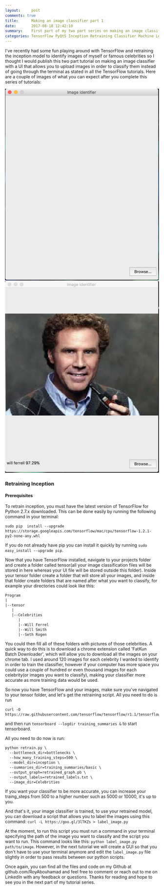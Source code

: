 ```yaml
---
layout:     post
comments: true
title:      Making an image classifier part 1
date:       2017-08-18 12:42:10
summary:    First part of my two part series on making an image classifier with a GUI.
categories: TensorFlow PyQt5 Inception Retraining Classifier Machine Learning AI
---
```


I've recently had some fun playing around with TensorFlow and retraining the inception
model to identify images of myself or famous celebrities so I thought I would publish
this two part tutorial on making an image classifier with a UI that allows you to upload
images in order to classify them instead of going through the terminal as stated in all
the TensorFlow tutorials. Here are a couple of images of what you can expect after you
complete this series of tutorials:

![GUI](/images/ImageIdentifier/GUI.png)
![Classified Image](/images/ImageIdentifier/ClassifiedImage.png)

### Retraining Inception
#### Prerequisites

To retrain inception, you must have the latest version of TensorFlow for Python 2.7.x downloaded. This can be done easily by running the following command in your terminal:

```
sudo pip  install --upgrade https://storage.googleapis.com/tensorflow/mac/cpu/tensorflow-1.2.1-py2-none-any.whl
```
If you do not already have pip you can install it quickly by running ```sudo easy_install --upgrade pip```.

Now that you have TensorFlow installed, navigate to your projects folder and create a folder called tensor(all your image classification files will be stored in here whereas your UI file will be stored outside this folder). Inside your tensor folder create a folder that will store all your images, and inside that folder create folders that are named after what you want to classify, for example your directories could look like this:

```
Program
|
|--tensor
   |
   |--Celebrities
      |
      |--Will Ferrel
      |--Will Smith
      |--Seth Rogen

```
You could then fill all of these folders with pictures of those celebrities. A quick way to do this is to download a chrome extension called 'FatKun Batch Downloader', which will allow you to download all the images on your chrome tab. I used around 120 images for each celebrity I wanted to identify in order to train the classifier, however if your computer has more space you could use a couple of hundred or even thousand images for each celebrity(or images you want to classify), making your classifier more accurate as more training data would be used.

So now you have TensorFlow and your images, make sure you've navigated to your tensor folder, and let's get the retraining script. All you need to do is run
```
curl -O https://raw.githubusercontent.com/tensorflow/tensorflow/r1.1/tensorflow/examples/image_retraining/retrain.py
```
and then run ```tensorboard --logdir training_summaries &``` to start tensorboard.

All you need to do now is run:

```
python retrain.py \
  --bottleneck_dir=bottlenecks \
  --how_many_training_steps=500 \
  --model_dir=inception \
  --summaries_dir=training_summaries/basic \
  --output_graph=retrained_graph.pb \
  --output_labels=retrained_labels.txt \
  --image_dir=Celebrities
```
If you want your classifier to be more accurate, you can increase your traing_steps from 500 to a higher number such as 5000 or 10000, it's up to you.

And that's it, your image classifier is trained, to use your retrained model, you can download a script that allows you to label the images using this command:
```curl -L https://goo.gl/3lTKZs > label_image.py```

At the moment, to run this script you must run a command in your terminal specifying the path of the image you want to classify and the script you want to run. This command looks like this:
```python label_image.py path/to/image```. However, in the next tutorial we will create a GUI so that you don't have to use your terminal anymore and edit the ```label_image.py``` file slightly in order to pass results between our python scripts.

Once again, you can find all the files and code on my Github at github.com/RoyAbouhamad and feel free to comment or reach out to me on LinkedIn with any feedback or questions. Thanks for reading and hope to see you in the next part of my tutorial series.
